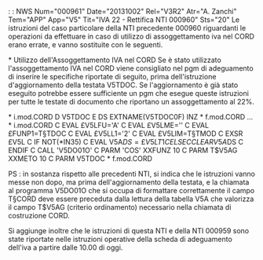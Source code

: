  :  : NWS Num="000961" Date="20131002" Rel="V3R2" Atr="A. Zanchi" Tem="APP" App="V5" Tit="IVA 22 - Rettifica NTI 000960" Sts="20"
Le istruzioni del caso particolare della NTI precedente 000960 riguardanti le operazioni da effettuare in caso di utilizzo di assoggettamento iva nel CORD erano errate, e vanno sostituite con le seguenti.

\* Utilizzo dell'Assoggettamento IVA nel CORD
Se è stato utilizzato l'assoggettamento IVA nel CORD viene consigliato nel pgm di adeguamento di inserire le specifiche riportate di seguito, prima dell'istruzione d'aggiornamento della testata V5TDOC. Se l'aggiornamento è già stato eseguito potrebbe essere sufficiente un pgm che esegue queste istruzioni per tutte le testate di documento che riportano un assoggettamento al 22%.

 \* i.mod.CORD
D V5TDOC        E DS                  EXTNAME(V5TDOC0F) INZ
 \* f.mod.CORD
...
 \* i.mod.CORD
C                   EVAL      £V5LFU='A'
C                   EVAL      £V5LME=''
C                   EVAL      £FUNP1=T§TDOC
C                   EVAL      £V5LL1='2'
C                   EVAL      £V5LIM=T§TMOD
C                   EXSR      £V5L
C                   IF        NOT(\*IN35)
C                   EVAL      V5A$DS=£V5LT1
C                   ELSE
C                   CLEAR                   V5A$DS
C                   ENDIF
C                   CALL      'V5DO01O'
C                   PARM      'COS'         XXFUNZ           10
C                   PARM      T$V5AG        XXMETO           10
C                   PARM                    V5TDOC
 \* f.mod.CORD

PS :  in sostanza rispetto alle precedenti NTI, si indica che le istruzioni vanno messe non dopo, ma prima dell'aggiornamento della testata, e la chiamata al programma V5DO01O che si occupa di formattare correttamente il campo T§CORD deve essere preceduta dalla lettura della tabella V5A che valorizza il campo T$V5AG (criterio ordinamento) necessario nella chiamata di costruzione CORD.

Si aggiunge inoltre che le istruzioni di questa NTI e della NTI 000959 sono state riportate nelle istruzioni operative della scheda di adeguamento dell'iva a partire dalle 10.00 di oggi.

